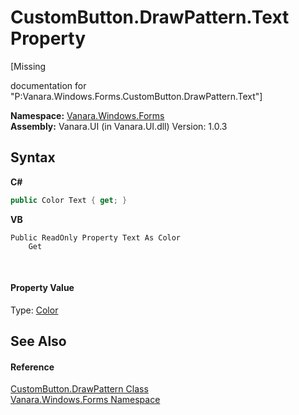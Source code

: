 # CustomButton.DrawPattern.Text Property 
 

\[Missing <summary> documentation for "P:Vanara.Windows.Forms.CustomButton.DrawPattern.Text"\]

**Namespace:**&nbsp;<a href="c580cf52-4028-70db-28d0-f9b1abc03861">Vanara.Windows.Forms</a><br />**Assembly:**&nbsp;Vanara.UI (in Vanara.UI.dll) Version: 1.0.3

## Syntax

**C#**<br />
``` C#
public Color Text { get; }
```

**VB**<br />
``` VB
Public ReadOnly Property Text As Color
	Get
```

<br />

#### Property Value
Type: <a href="http://msdn2.microsoft.com/en-us/library/14w97wkc" target="_blank">Color</a>

## See Also


#### Reference
<a href="67cce8ba-1e89-6f2e-28d9-cbea7201d011">CustomButton.DrawPattern Class</a><br /><a href="c580cf52-4028-70db-28d0-f9b1abc03861">Vanara.Windows.Forms Namespace</a><br />